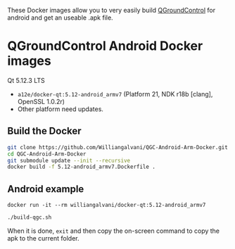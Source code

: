 These Docker images allow you to very easily build [QGroundControl](https://github.com/mavlink/qgroundcontrol) for android and get an useable .apk file.

QGroundControl Android Docker images
==========================

Qt 5.12.3 LTS
* `a12e/docker-qt:5.12-android_armv7` (Platform 21, NDK r18b [clang], OpenSSL 1.0.2r)
* Other platform need updates.

Build the Docker
---------------
```sh
git clone https://github.com/Williangalvani/QGC-Android-Arm-Docker.git
cd QGC-Android-Arm-Docker
git submodule update --init --recursive
docker build -f 5.12-android_armv7.Dockerfile .
```

Android example
---------------

`docker run -it --rm williangalvani/docker-qt:5.12-android_armv7`

```sh
./build-qgc.sh
```
When it is done, `exit` and then copy the on-screen command to copy the apk to the current folder.
